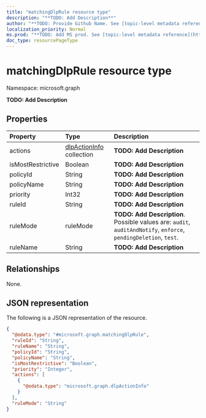 ```yaml
---
title: "matchingDlpRule resource type"
description: "**TODO: Add Description**"
author: "**TODO: Provide Github Name. See [topic-level metadata reference](https://msgo.azurewebsites.net/add/document/guidelines/metadata.html#topic-level-metadata)**"
localization_priority: Normal
ms.prod: "**TODO: Add MS prod. See [topic-level metadata reference](https://msgo.azurewebsites.net/add/document/guidelines/metadata.html#topic-level-metadata)**"
doc_type: resourcePageType
---
```


# matchingDlpRule resource type


Namespace: microsoft.graph

**TODO: Add Description**

## Properties
|Property|Type|Description|
|:---|:---|:---|
|actions|[dlpActionInfo](../resources/dlpactioninfo.md) collection|**TODO: Add Description**|
|isMostRestrictive|Boolean|**TODO: Add Description**|
|policyId|String|**TODO: Add Description**|
|policyName|String|**TODO: Add Description**|
|priority|Int32|**TODO: Add Description**|
|ruleId|String|**TODO: Add Description**|
|ruleMode|ruleMode|**TODO: Add Description**. Possible values are: `audit`, `auditAndNotify`, `enforce`, `pendingDeletion`, `test`.|
|ruleName|String|**TODO: Add Description**|

## Relationships
None.

## JSON representation
The following is a JSON representation of the resource.
<!-- {
  "blockType": "resource",
  "@odata.type": "microsoft.graph.matchingDlpRule"
}
-->
``` json
{
  "@odata.type": "#microsoft.graph.matchingDlpRule",
  "ruleId": "String",
  "ruleName": "String",
  "policyId": "String",
  "policyName": "String",
  "isMostRestrictive": "Boolean",
  "priority": "Integer",
  "actions": [
    {
      "@odata.type": "microsoft.graph.dlpActionInfo"
    }
  ],
  "ruleMode": "String"
}
```

